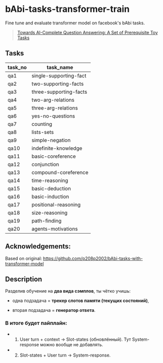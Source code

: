 # bAbi-tasks-transformer-train
Fine tune and evaluate transformer model on facebook's bAbi tasks.
> [Towards AI-Complete Question Answering: A Set of Prerequisite Toy Tasks](https://arxiv.org/abs/1502.05698)

## Tasks
|task_no|task_name|
|----|------------|
|qa1 |single-supporting-fact|
|qa2 |two-supporting-facts|
|qa3 |three-supporting-facts|
|qa4 |two-arg-relations|
|qa5 |three-arg-relations|
|qa6 |yes-no-questions|
|qa7 |counting|
|qa8 |lists-sets|
|qa9 |simple-negation|
|qa10| indefinite-knowledge|
|qa11| basic-coreference|
|qa12| conjunction|
|qa13| compound-coreference|
|qa14| time-reasoning|
|qa15| basic-deduction|
|qa16| basic-induction|
|qa17| positional-reasoning|
|qa18| size-reasoning|
|qa19| path-finding|
|qa20| agents-motivations|


## Acknowledgements:

Based on original: https://github.com/p208p2002/bAbi-tasks-with-transformer-model

## Description

Разделив обучение на **два вида сэмплов**, ты чётко учишь:

* одна подзадача = **трекер слотов памяти (текущих состояний)**,

* вторая подзадача = **генератор ответа**.

### В итоге будет пайплайн:

* 1. User turn + context → Slot-states (обновлённый). Тут System-response можно вообще не добавлять.

* 2. Slot-states + User turn → System-response.
